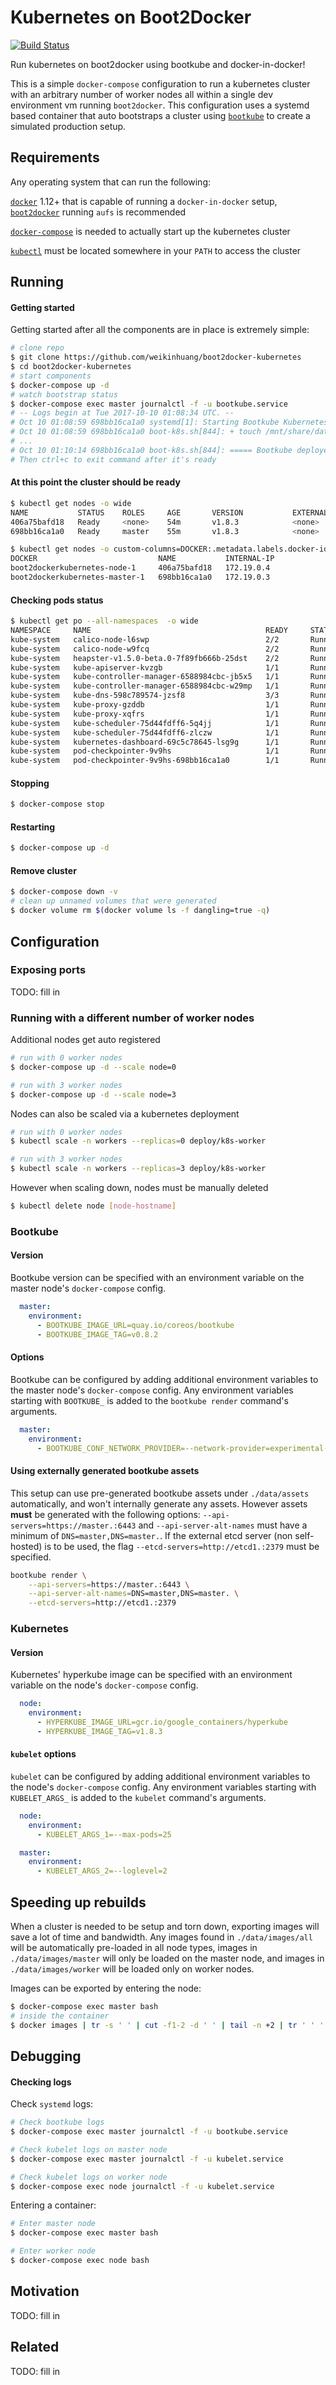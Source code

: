 # Kubernetes on Boot2Docker

[![Build Status](https://travis-ci.org/weikinhuang/boot2docker-kubernetes.svg?branch=master)](https://travis-ci.org/weikinhuang/boot2docker-kubernetes)

Run kubernetes on boot2docker using bootkube and docker-in-docker!

This is a simple `docker-compose` configuration to run a kubernetes cluster with an arbitrary number of worker nodes
all within a single dev environment vm running `boot2docker`. This configuration uses a systemd based container that
auto bootstraps a cluster using [`bootkube`](https://github.com/kubernetes-incubator/bootkube) to create a simulated
production setup.

## Requirements

Any operating system that can run the following:

[`docker`](https://docs.docker.com/machine/overview/) 1.12+ that is capable of running a `docker-in-docker` setup, [`boot2docker`](https://github.com/boot2docker/boot2docker) running `aufs` is recommended

[`docker-compose`](https://docs.docker.com/compose/install/) is needed to actually start up the kubernetes cluster

[`kubectl`](https://kubernetes.io/docs/tasks/tools/install-kubectl/) must be located somewhere in your `PATH` to access the cluster

## Running

#### Getting started

Getting started after all the components are in place is extremely simple:

```bash
# clone repo
$ git clone https://github.com/weikinhuang/boot2docker-kubernetes
$ cd boot2docker-kubernetes
# start components
$ docker-compose up -d
# watch bootstrap status
$ docker-compose exec master journalctl -f -u bootkube.service
# -- Logs begin at Tue 2017-10-10 01:08:34 UTC. --
# Oct 10 01:08:59 698bb16ca1a0 systemd[1]: Starting Bootkube Kubernetes Bootstrap...
# Oct 10 01:08:59 698bb16ca1a0 boot-k8s.sh[844]: + touch /mnt/share/data/.initialized
# ...
# Oct 10 01:10:14 698bb16ca1a0 boot-k8s.sh[844]: ===== Bootkube deployed successfully =====
# Then ctrl+c to exit command after it's ready
```

#### At this point the cluster should be ready

```bash
$ kubectl get nodes -o wide
NAME           STATUS    ROLES     AGE       VERSION           EXTERNAL-IP   OS-IMAGE                      KERNEL-VERSION       CONTAINER-RUNTIME
406a75bafd18   Ready     <none>    54m       v1.8.3            <none>        Debian GNU/Linux 8 (jessie)   4.4.84-boot2docker   docker://Unknown
698bb16ca1a0   Ready     master    55m       v1.8.3            <none>        Debian GNU/Linux 8 (jessie)   4.4.84-boot2docker   docker://Unknown

$ kubectl get nodes -o custom-columns=DOCKER:.metadata.labels.docker-id,NAME:.metadata.name,INTERNAL-IP:.status.addresses[0].address
DOCKER                           NAME           INTERNAL-IP
boot2dockerkubernetes-node-1     406a75bafd18   172.19.0.4
boot2dockerkubernetes-master-1   698bb16ca1a0   172.19.0.3
```

#### Checking pods status

```bash
$ kubectl get po --all-namespaces  -o wide
NAMESPACE     NAME                                       READY     STATUS    RESTARTS   AGE       IP           NODE
kube-system   calico-node-l6swp                          2/2       Running   0          55m       172.19.0.3   698bb16ca1a0
kube-system   calico-node-w9fcq                          2/2       Running   0          54m       172.19.0.4   406a75bafd18
kube-system   heapster-v1.5.0-beta.0-7f89fb666b-25dst    2/2       Running   0          54m       10.2.0.9     698bb16ca1a0
kube-system   kube-apiserver-kvzgb                       1/1       Running   0          55m       172.19.0.3   698bb16ca1a0
kube-system   kube-controller-manager-6588984cbc-jb5x5   1/1       Running   0          55m       10.2.0.2     698bb16ca1a0
kube-system   kube-controller-manager-6588984cbc-w29mp   1/1       Running   0          55m       10.2.0.4     698bb16ca1a0
kube-system   kube-dns-598c789574-jzsf8                  3/3       Running   0          55m       10.2.0.3     698bb16ca1a0
kube-system   kube-proxy-gzddb                           1/1       Running   0          54m       172.19.0.4   406a75bafd18
kube-system   kube-proxy-xqfrs                           1/1       Running   0          55m       172.19.0.3   698bb16ca1a0
kube-system   kube-scheduler-75d44fdff6-5q4jj            1/1       Running   0          55m       10.2.0.6     698bb16ca1a0
kube-system   kube-scheduler-75d44fdff6-zlczw            1/1       Running   0          55m       10.2.0.5     698bb16ca1a0
kube-system   kubernetes-dashboard-69c5c78645-lsg9g      1/1       Running   0          54m       10.2.1.2     406a75bafd18
kube-system   pod-checkpointer-9v9hs                     1/1       Running   0          55m       172.19.0.3   698bb16ca1a0
kube-system   pod-checkpointer-9v9hs-698bb16ca1a0        1/1       Running   0          55m       172.19.0.3   698bb16ca1a0
```

#### Stopping

```bash
$ docker-compose stop
```

#### Restarting

```bash
$ docker-compose up -d
```

#### Remove cluster

```bash
$ docker-compose down -v
# clean up unnamed volumes that were generated
$ docker volume rm $(docker volume ls -f dangling=true -q)
```

## Configuration

### Exposing ports

TODO: fill in

### Running with a different number of worker nodes

Additional nodes get auto registered

```bash
# run with 0 worker nodes
$ docker-compose up -d --scale node=0

# run with 3 worker nodes
$ docker-compose up -d --scale node=3
```

Nodes can also be scaled via a kubernetes deployment

```bash
# run with 0 worker nodes
$ kubectl scale -n workers --replicas=0 deploy/k8s-worker

# run with 3 worker nodes
$ kubectl scale -n workers --replicas=3 deploy/k8s-worker
```

However when scaling down, nodes must be manually deleted

```bash
$ kubectl delete node [node-hostname]
```

### Bootkube

#### Version

Bootkube version can be specified with an environment variable on the master node's `docker-compose` config.

```yaml
  master:
    environment:
      - BOOTKUBE_IMAGE_URL=quay.io/coreos/bootkube
      - BOOTKUBE_IMAGE_TAG=v0.8.2
```

#### Options

Bootkube can be configured by adding additional environment variables to the master node's `docker-compose` config. Any
environment variables starting with `BOOTKUBE_` is added to the `bootkube render` command's arguments.

```yaml
  master:
    environment:
      - BOOTKUBE_CONF_NETWORK_PROVIDER=--network-provider=experimental-calico
```

#### Using externally generated bootkube assets

This setup can use pre-generated bootkube assets under `./data/assets` automatically, and won't internally generate any
assets. However assets **must** be generated with the following options: `--api-servers=https://master.:6443` and
`--api-server-alt-names` must have a minimum of `DNS=master,DNS=master.`. If the external etcd server (non self-hosted)
is to be used, the flag `--etcd-servers=http://etcd1.:2379` must be specified.

```bash
bootkube render \
    --api-servers=https://master.:6443 \
    --api-server-alt-names=DNS=master,DNS=master. \
    --etcd-servers=http://etcd1.:2379
```

### Kubernetes

#### Version

Kubernetes' hyperkube image can be specified with an environment variable on the node's `docker-compose` config.

```yaml
  node:
    environment:
      - HYPERKUBE_IMAGE_URL=gcr.io/google_containers/hyperkube
      - HYPERKUBE_IMAGE_TAG=v1.8.3
```

#### `kubelet` options

`kubelet` can be configured by adding additional environment variables to the node's `docker-compose` config. Any
environment variables starting with `KUBELET_ARGS_` is added to the `kubelet` command's arguments.

```yaml
  node:
    environment:
      - KUBELET_ARGS_1=--max-pods=25

  master:
    environment:
      - KUBELET_ARGS_2=--loglevel=2
```

## Speeding up rebuilds

When a cluster is needed to be setup and torn down, exporting images will save a lot of time and bandwidth. Any images
found in `./data/images/all` will be automatically pre-loaded in all node types, images in `./data/images/master` will
only be loaded on the master node, and images in `./data/images/worker` will be loaded only on worker nodes.

Images can be exported by entering the node:

```bash
$ docker-compose exec master bash
# inside the container
$ docker images | tr -s ' ' | cut -f1-2 -d ' ' | tail -n +2 | tr ' ' ':' | xargs -I{} sh -c 'docker save -o "/data/images/all/$(echo "{}" | tr ':' '@' | tr '/' '=').tar" "{}"'
```

## Debugging

#### Checking logs

Check `systemd` logs:

```bash
# Check bootkube logs
$ docker-compose exec master journalctl -f -u bootkube.service

# Check kubelet logs on master node
$ docker-compose exec master journalctl -f -u kubelet.service

# Check kubelet logs on worker node
$ docker-compose exec node journalctl -f -u kubelet.service
```

Entering a container:

```bash
# Enter master node
$ docker-compose exec master bash

# Enter worker node
$ docker-compose exec node bash
```

## Motivation

TODO: fill in

## Related

TODO: fill in
